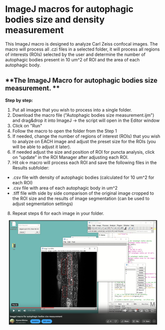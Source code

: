 # ImageJ macros for autophagic bodies size and density measurement


This ImageJ macro is designed to analyze Carl Zeiss confocal images. The macro will process all .czi files in a selected folder, it will process all regions of interests (ROIs) selected by the user and determine the number of autophagic bodies present in 10 um^2 of ROI and the area of each autophagic body.


## **The ImageJ Macro for autophagic bodies size measurement. ** 

**Step by step:**

1. Put all images that you wish to process into a single folder.
2. Download the macro file ("Autophagic bodies size measurement.ijm") and drag&drop it into ImageJ -> the script will open in the Editor window
3. Click on "Run"
4. Follow the macro to open the folder from the Step 1
5. If needed, change the number of regions of interest (ROIs) that you wish to analyze on EACH image and adjust the preset size for the ROIs (you will be able to adjust it later).
6. If needed adjust the size and position of ROI for puncta analysis, click on “update” in the ROI Manager after adjusting each ROI.
7. Hit ok-> macro will process each ROI and save the following files in the Results subfolder:

  - .csv file with density of autophagic bodies (calculated for 10 um^2 for each ROI)
  - .csv file with area of each autophagic body in um^2
  - .tiff file with side by side comparison of the original image cropped to the ROI size and the results of image segmentation (can be used to adjust segmentation settings) 

8. Repeat steps 6 for each image in your folder. 

<p align="center"> <a href="https://youtu.be/4HWWrh_u8nU"><img src="https://github.com/AlyonaMinina/Autophagic-bodies-size-measurement/blob/63e568f1cff57fc70a86aadcd8770973c3a2eeb8/Images/Youtube%20preview%202.PNG?raw=true" width = 480></img></a></p>


